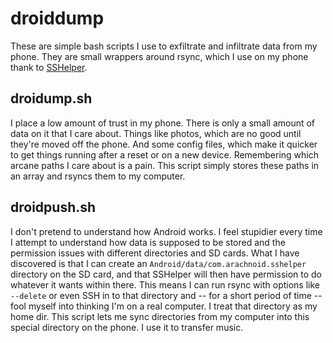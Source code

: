 # droiddump

These are simple bash scripts I use to exfiltrate and infiltrate data from my
phone. They are small wrappers around rsync, which I use on my phone thank to
[SSHelper](https://arachnoid.com/android/SSHelper/).


## droidump.sh

I place a low amount of trust in my phone. There is only a small amount of data
on it that I care about. Things like photos, which are no good until they're
moved off the phone. And some config files, which make it quicker to get things
running after a reset or on a new device. Remembering which arcane paths I care
about is a pain. This script simply stores these paths in an array and rsyncs
them to my computer.


## droidpush.sh

I don't pretend to understand how Android works. I feel stupidier every time I
attempt to understand how data is supposed to be stored and the permission
issues with different directories and SD cards. What I have discovered is that
I can create an `Android/data/com.arachnoid.sshelper` directory on the SD card,
and that SSHelper will then have permission to do whatever it wants within
there. This means I can run rsync with options like `--delete` or even SSH in
to that directory and -- for a short period of time -- fool myself into
thinking I'm on a real computer. I treat that directory as my home dir. This
script lets me sync directories from my computer into this special directory on
the phone. I use it to transfer music.
